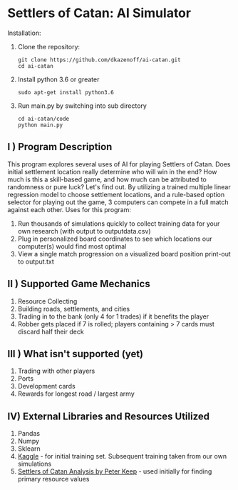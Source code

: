 # Settlers of Catan: AI Simulator

Installation:

1. Clone the repository:
    ```
    git clone https://github.com/dkazenoff/ai-catan.git
    cd ai-catan
    ```

2. Install python 3.6 or greater
    ```
    sudo apt-get install python3.6
    ```

3. Run main.py by switching into sub directory
    ```
    cd ai-catan/code
    python main.py
    ```

## I ) Program Description

This program explores several uses of AI for playing Settlers of Catan. Does initial settlement location really determine who will win in the end? How much is this a skill-based game, and how much can be attributed to randomness or pure luck? Let's find out.
By utilizing a trained multiple linear regression model to choose settlement locations, and a rule-based option selector for playing out the game, 3 computers can compete in a full match against each other. Uses for this program:

  1. Run thousands of simulations quickly to collect training data for your own research (with output to outputdata.csv)
  2. Plug in personalized board coordinates to see which locations our computer(s) would find most optimal
  3. View a single match progression on a  visualized board position print-out to output.txt

## II ) Supported Game Mechanics

  1. Resource Collecting
  2. Building roads, settlements, and cities
  3. Trading in to the bank (only 4 for 1 trades) if it benefits the player
  4. Robber gets placed if 7 is rolled; players containing > 7 cards must discard half their deck

## III ) What isn't supported (yet)

  1. Trading with other players
  2. Ports
  3. Development cards
  4. Rewards for longest road / largest army

## IV) External Libraries and Resources Utilized

  1. Pandas
  2. Numpy
  3. Sklearn
  4. [Kaggle](https://www.kaggle.com/lumins/settlers-of-catan-games) - for initial training set. Subsequent training taken from our own simulations
  5. [Settlers of Catan Analysis by Peter Keep](https://developingcatan.files.wordpress.com/2011/02/settlers-of-catan-analysis.pdf) - used initially for finding primary resource values
